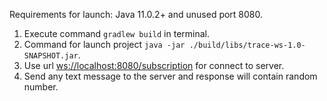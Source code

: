 Requirements for launch: Java 11.0.2+ and unused port 8080.

1. Execute command `gradlew build` in terminal.
2. Command for launch project `java -jar ./build/libs/trace-ws-1.0-SNAPSHOT.jar`.
3. Use url <ws://localhost:8080/subscription> for connect to server.
4. Send any text message to the server and response will contain random number.